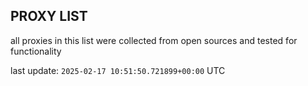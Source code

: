 ## PROXY LIST

all proxies in this list were collected from open sources and tested for functionality

last update: `2025-02-17 10:51:50.721899+00:00` UTC